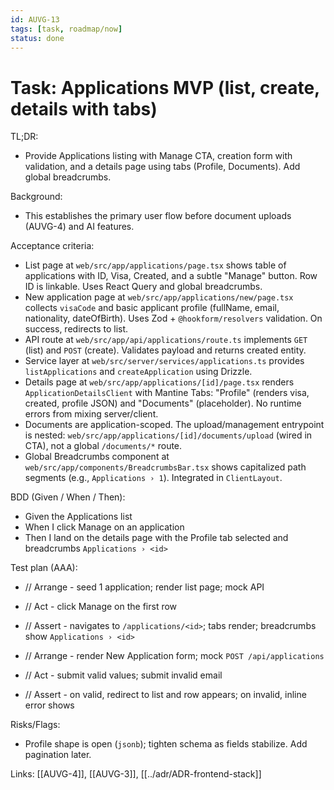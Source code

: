 ```yaml
---
id: AUVG-13
tags: [task, roadmap/now]
status: done
---
```


# Task: Applications MVP (list, create, details with tabs)

TL;DR:

- Provide Applications listing with Manage CTA, creation form with validation, and a details page using tabs (Profile, Documents). Add global breadcrumbs.

Background:

- This establishes the primary user flow before document uploads (AUVG-4) and AI features.

Acceptance criteria:

- List page at `web/src/app/applications/page.tsx` shows table of applications with ID, Visa, Created, and a subtle "Manage" button. Row ID is linkable. Uses React Query and global breadcrumbs.
- New application page at `web/src/app/applications/new/page.tsx` collects `visaCode` and basic applicant profile (fullName, email, nationality, dateOfBirth). Uses Zod + `@hookform/resolvers` validation. On success, redirects to list.
- API route at `web/src/app/api/applications/route.ts` implements `GET` (list) and `POST` (create). Validates payload and returns created entity.
- Service layer at `web/src/server/services/applications.ts` provides `listApplications` and `createApplication` using Drizzle.
- Details page at `web/src/app/applications/[id]/page.tsx` renders `ApplicationDetailsClient` with Mantine Tabs: "Profile" (renders visa, created, profile JSON) and "Documents" (placeholder). No runtime errors from mixing server/client.
- Documents are application-scoped. The upload/management entrypoint is nested: `web/src/app/applications/[id]/documents/upload` (wired in CTA), not a global `/documents/*` route.
- Global Breadcrumbs component at `web/src/app/components/BreadcrumbsBar.tsx` shows capitalized path segments (e.g., `Applications › 1`). Integrated in `ClientLayout`.

BDD (Given / When / Then):

- Given the Applications list
- When I click Manage on an application
- Then I land on the details page with the Profile tab selected and breadcrumbs `Applications › <id>`

Test plan (AAA):

- // Arrange - seed 1 application; render list page; mock API
- // Act - click Manage on the first row
- // Assert - navigates to `/applications/<id>`; tabs render; breadcrumbs show `Applications › <id>`

- // Arrange - render New Application form; mock `POST /api/applications`
- // Act - submit valid values; submit invalid email
- // Assert - on valid, redirect to list and row appears; on invalid, inline error shows

Risks/Flags:

- Profile shape is open (`jsonb`); tighten schema as fields stabilize. Add pagination later.

Links: [[AUVG-4]], [[AUVG-3]], [[../adr/ADR-frontend-stack]]
